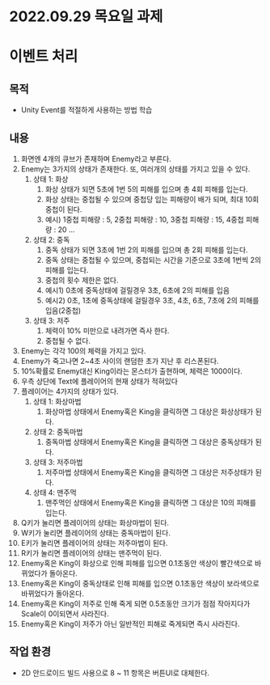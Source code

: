# 2022.09.29 목요일 과제

# 이벤트 처리

## 목적
- Unity Event를 적절하게 사용하는 방법 학습

## 내용
1. 화면엔 4개의 큐브가 존재하며 Enemy라고 부른다.
2. Enemy는 3가지의 상태가 존재한다. 또, 여러개의 상태를 가지고 있을 수 있다.
    1. 상태 1: 화상
        1. 화상 상태가 되면 5초에 1번 5의 피해를 입으며 총 4회 피해를 입는다.
        2. 화상 상태는 중첩될 수 있으며 중첩당 입는 피해량이 배가 되며, 최대 10회 중첩이 된다.
        3. 예시) 1중첩 피해량 : 5, 2중첩 피해량 : 10, 3중첩 피해량 : 15, 4중첩 피해량 : 20 …
    2. 상태 2: 중독
        1. 중독 상태가 되면 3초에 1번 2의 피해를 입으며 총 2회 피해를 입는다.
        2. 중독 상태는 중첩될 수 있으며, 중첩되는 시간을 기준으로 3초에 1번씩 2의 피해를 입는다.
        3. 중첩의 횟수 제한은 없다.
        4. 예시1) 0초에 중독상태에 걸릴경우 3초, 6초에 2의 피해를 입음
        5. 예시2) 0초, 1초에 중독상태에 걸릴경우 3초, 4초, 6초, 7초에 2의 피해를 입음(2중첩)
    3. 상태 3: 저주
        1. 체력이 10% 미만으로 내려가면 즉사 한다.
        2. 중첩될 수 없다.
3. Enemy는 각각 100의 체력을 가지고 있다.
4. Enemy가 죽고나면 2~4초 사이의 랜덤한 초가 지난 후 리스폰된다.
5. 10%확률로 Enemy대신 King이라는 몬스터가 출현하며, 체력은 1000이다.
6. 우측 상단에 Text에 플레이어의 현재 상태가 적혀있다
7. 플레이어는 4가지의 상태가 있다.
    1. 상태 1: 화상마법
        1. 화상마법 상태에서 Enemy혹은 King을 클릭하면 그 대상은 화상상태가 된다.
    2. 상태 2: 중독마법
        1. 중독마법 상태에서 Enemy혹은 King을 클릭하면 그 대상은 중독상태가 된다.
    3. 상태 3: 저주마법
        1. 저주마법 상태에서 Enemy혹은 King을 클릭하면 그 대상은 저주상태가 된다.
    4. 상태 4: 맨주먹
        1. 맨주먹인 상태에서 Enemy혹은 King을 클릭하면 그 대상은 10의 피해를 입는다.
8. Q키가 눌리면 플레이어의 상태는 화상마법이 된다.
9. W키가 눌리면 플레이어의 상태는 중독마법이 된다.
10. E키가 눌리면 플레이어의 상태는 저주마법이 된다.
11. R키가 눌리면 플레이어의 상태는 맨주먹이 된다.
12. Enemy혹은 King이 화상으로 인해 피해를 입으면 0.1초동안 색상이 빨간색으로 바뀌었다가 돌아온다.
13. Enemy혹은 King이 중독상태로 인해 피해를 입으면 0.1초동안 색상이 보라색으로 바뀌었다가 돌아온다.
14. Enemy혹은 King이 저주로 인해 죽게 되면 0.5초동안 크기가 점점 작아지다가 Scale이 0이되면서 사라진다.
15. Enemy혹은 King이 저주가 아닌 일반적인 피해로 죽게되면 즉시 사라진다.

## 작업 환경
- 2D 안드로이드 빌드 사용으로 8 ~ 11 항목은 버튼UI로 대체한다.